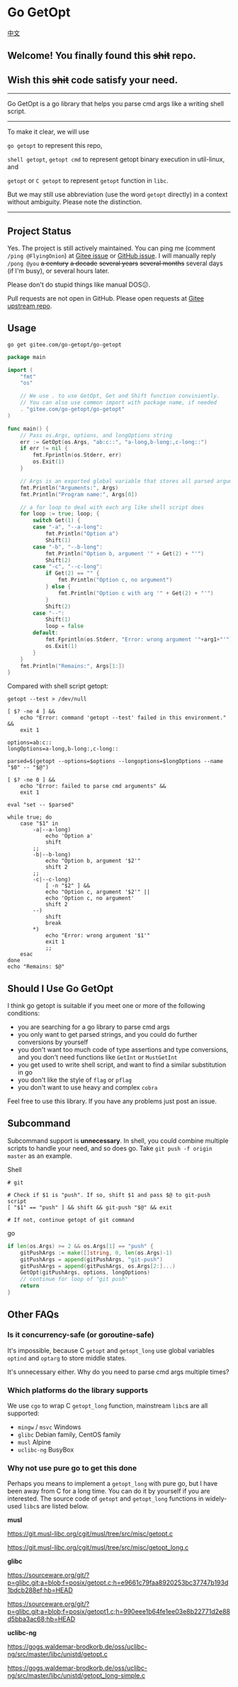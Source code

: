 # Go GetOpt

[中文](./Readme.md)

## Welcome! You finally found this ~~shit~~ repo.

## Wish this ~~shit~~ code satisfy your need.

---

Go GetOpt is a go library that helps you parse cmd args like a writing shell script.

---

To make it clear, we will use

`go getopt` to represent this repo,

`shell getopt`, `getopt cmd` to represent getopt binary execution in util-linux, and

`getopt` or `C getopt` to represent `getopt` function in `libc`.

But we may still use abbreviation (use the word `getopt` directly) in a context without ambiguity. Please note the distinction.

---

## Project Status

Yes. The project is still actively maintained. You can ping me (comment `/ping @FlyingOnion`) at [Gitee issue](https://gitee.com/go-getopt/go-getopt/issues/I4UAFT) or [GitHub issue](https://github.com/go-getopt/go-getopt/issues/1). I will manually reply `/pong @you` ~~a century~~ ~~a decade~~ ~~several years~~ ~~several months~~ several days (if I'm busy), or several hours later.

Please don't do stupid things like manual DOS😕.

Pull requests are not open in GitHub. Please open requests at [Gitee upstream repo](https://gitee.com/go-getopt/go-getopt).

## Usage

```shell
go get gitee.com/go-getopt/go-getopt
```

```go
package main

import (
	"fmt"
	"os"

    // We use . to use GetOpt, Get and Shift function conviniently.
    // You can also use common import with package name, if needed
	. "gitee.com/go-getopt/go-getopt"
)

func main() {
    // Pass os.Args, options, and longOptions string
	err := GetOpt(os.Args, "ab:c::", "a-long,b-long:,c-long::")
	if err != nil {
		fmt.Fprintln(os.Stderr, err)
		os.Exit(1)
	}

    // Args is an exported global variable that stores all parsed arguments
	fmt.Println("Arguments:", Args)
	fmt.Println("Program name:", Args[0])

    // a for loop to deal with each arg like shell script does
	for loop := true; loop; {
		switch Get(1) {
		case "-a", "--a-long":
			fmt.Println("Option a")
			Shift(1)
		case "-b", "--b-long":
			fmt.Println("Option b, argument '" + Get(2) + "'")
			Shift(2)
		case "-c", "--c-long":
			if Get(2) == "" {
				fmt.Println("Option c, no argument")
			} else {
				fmt.Println("Option c with arg '" + Get(2) + "'")
			}
			Shift(2)
		case "--":
			Shift(1)
			loop = false
		default:
			fmt.Fprintln(os.Stderr, "Error: wrong argument '"+arg1+"'")
			os.Exit(1)
		}
	}
	fmt.Println("Remains:", Args[1:])
}
```

Compared with shell script getopt:

```shell
getopt --test > /dev/null

[ $? -ne 4 ] &&
    echo "Error: command 'getopt --test' failed in this environment." &&
    exit 1

options=ab:c::
longOptions=a-long,b-long:,c-long::

parsed=$(getopt --options=$options --longoptions=$longOptions --name "$0" -- "$@")

[ $? -ne 0 ] &&
    echo "Error: failed to parse cmd arguments" &&
    exit 1

eval "set -- $parsed"

while true; do
    case "$1" in
        -a|--a-long)
			echo 'Option a'
			shift
		;;
		-b|--b-long)
			echo "Option b, argument '$2'"
			shift 2
		;;
	    -c|--c-long)
            [ -n "$2" ] &&
            echo "Option c, argument '$2'" ||
            echo 'Option c, no argument'
			shift 2
        --)
            shift
            break
        *)
            echo "Error: wrong argument '$1'"
            exit 1
            ;;
    esac
done
echo "Remains: $@"
```

## Should I Use Go GetOpt

I think go getopt is suitable if you meet one or more of the following conditions:

- you are searching for a go library to parse cmd args
- you only want to get parsed strings, and you could do further conversions by yourself
- you don't want too much code of type assertions and type conversions, and you don't need functions like `GetInt` or `MustGetInt`
- you get used to write shell script, and want to find a similar substitution in go
- you don't like the style of `flag` or `pflag`
- you don't want to use heavy and complex `cobra`

Feel free to use this library. If you have any problems just post an issue.

## Subcommand

Subcommand support is **unnecessary**. In shell, you could combine multiple scripts to handle your need, and so does go. Take `git push -f origin master` as an example.

Shell

```shell
# git

# Check if $1 is "push". If so, shift $1 and pass $@ to git-push script
[ "$1" == "push" ] && shift && git-push "$@" && exit

# If not, continue getopt of git command
```

go

```go
if len(os.Args) >= 2 && os.Args[1] == "push" {
	gitPushArgs := make([]string, 0, len(os.Args)-1)
	gitPushArgs = append(gitPushArgs, "git-push")
	gitPushArgs = append(gitPushArgs, os.Args[2:]...)
	GetOpt(gitPushArgs, options, longOptions)
	// continue for loop of "git push"
	return
}
```

## Other FAQs

### Is it concurrency-safe (or goroutine-safe)

It's impossible, because C `getopt` and `getopt_long` use global variables `optind` and `optarg` to store middle states.

It's unnecessary either. Why do you need to parse cmd args multiple times?

### Which platforms do the library supports

We use `cgo` to wrap C `getopt_long` function, mainstream `libc`s are all supported:

- `mingw` / `msvc` Windows
- `glibc` Debian family, CentOS family
- `musl` Alpine
- `uclibc-ng` BusyBox

### Why not use pure go to get this done

Perhaps you means to implement a `getopt_long` with pure go, but I have been away from C for a long time. You can do it by yourself if you are interested. The source code of `getopt` and `getopt_long` functions in widely-used `libc`s are listed below.

**musl**

https://git.musl-libc.org/cgit/musl/tree/src/misc/getopt.c

https://git.musl-libc.org/cgit/musl/tree/src/misc/getopt_long.c

**glibc**

https://sourceware.org/git/?p=glibc.git;a=blob;f=posix/getopt.c;h=e9661c79faa8920253bc37747b193d1bdcb288ef;hb=HEAD

https://sourceware.org/git/?p=glibc.git;a=blob;f=posix/getopt1.c;h=990eee1b64fe1ee03e8b22771d2e88d5bba3ac68;hb=HEAD

**uclibc-ng**

https://gogs.waldemar-brodkorb.de/oss/uclibc-ng/src/master/libc/unistd/getopt.c

https://gogs.waldemar-brodkorb.de/oss/uclibc-ng/src/master/libc/unistd/getopt_long-simple.c

